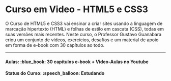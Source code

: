 # <h1>Curso em Video - HTML5 e CSS3</h1>

<p>
O Curso de HTML5 e CSS3 vai ensinar a criar sites usando a linguagem de marcação hipertexto (HTML) e  folhas de estilo em cascata (CSS),
todas em suas versões mais recentes. Neste curso, o Professor Gustavo Guanabara criou um conjunto de vídeos, exercícios, desafios e um material 
de apoio em forma de e-book com 30 capítulos ao todo. 
</p>

<hr>

<h4><b>Aulas:</b> :blue_book: 30 capítulos e-book + Video-Aulas no Youtube</h4>
<h4><b>Status do Curso:</b> :speech_balloon: Estudando</h4>
